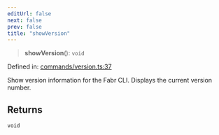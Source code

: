 ```yaml
---
editUrl: false
next: false
prev: false
title: "showVersion"
---
```


> **showVersion**(): `void`

Defined in: [commands/version.ts:37](https://github.com/yashjawale/fabr/blob/2175f836f52904c60bea5117c14ee0416e76bd93/src/commands/version.ts#L37)

Show version information for the Fabr CLI.
Displays the current version number.

## Returns

`void`
